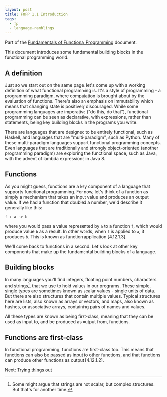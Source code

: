 ```yaml
---
layout: post
title: FOFP 1.1 Introduction
tags:
  - fp
  - language-ramblings
---
```

Part of the [Fundamentals of Functional Programming](/blog/posts/2016/05/03/fofp-fundamentals-of-functional-programming/) document.

This document introduces some fundamental building blocks in the functional programming world.

## A definition

Just so we start out on the same page, let's come up with a working definition of what functional programming is. It's a style of programming - a programming paradigm, where computation is brought about by the evaluation of functions. There's also an emphasis on immutability which means that changing state is positively discouraged. While some programming languages are imperative ("do this, do that"), functional programming can be seen as declarative, with expressions, rather than statements, being key building blocks in the programs you write.

There are languages that are designed to be entirely functional, such as Haskell, and languages that are "multi-paradigm", such as Python. Many of these multi-paradigm languages support functional programming concepts. Even languages that are traditionally and strongly object-oriented (another programming paradigm) are exploring the functional space, such as Java, with the advent of lambda expressions in Java 8.

## Functions

As you might guess, functions are a key component of a language that supports functional programming. For now, let's think of a function as simply a mechanism that takes an input value and produces an output value. If we had a function that doubled a number, we'd describe it generally like this:

```
f : a -> b
```
where you would pass a value represented by `a` to a function `f`, which would produce value `b` as a result. In other words, when `f` is applied to `a`, it produces `b`. This is known as function application [4.12.1.3].

We'll come back to functions in a second. Let's look at other key components that make up the fundamental building blocks of a language.

## Building blocks

In many languages you'll find integers, floating point numbers, characters and strings[^1], that we use to hold values in our programs. These simple, single types are sometimes known as scalar values - single units of data. But there are also structures that contain multiple values. Typical structures here are lists, also known as arrays or vectors, and maps, also known as hashes, or associative arrays, containing pairs of names and values.

All these types are known as being first-class, meaning that they can be used as input to, and be produced as output from, functions.

## Functions are first-class

In functional programming, functions are first-class too. This means that functions can also be passed as input to other functions, and that functions can produce other functions as output [4.12.1.2].

Next: [Trying things out](/blog/posts/2016/05/03/fofp-1.2-trying-things-out)

[^1]: Some might argue that strings are not scalar, but complex structures. But that's for another time.
